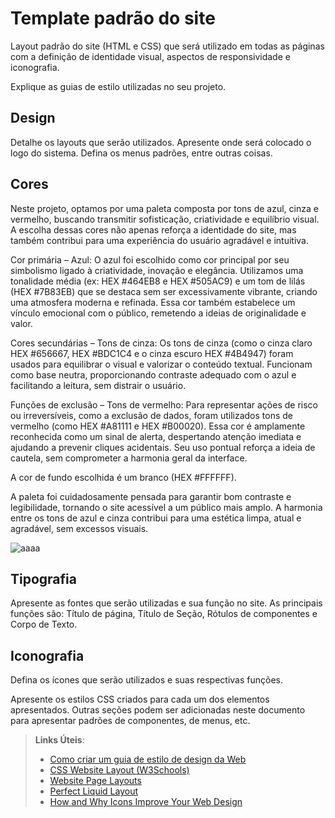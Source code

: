 # Template padrão do site

Layout padrão do site (HTML e CSS) que será utilizado em todas as páginas com a definição de identidade visual, aspectos de responsividade e iconografia.

Explique as guias de estilo utilizadas no seu projeto.

## Design

Detalhe os layouts que serão utilizados. Apresente onde será colocado o logo do sistema. Defina os menus padrões, entre outras coisas.


## Cores

Neste projeto, optamos por uma paleta composta por tons de azul, cinza e vermelho, buscando transmitir sofisticação, criatividade e equilíbrio visual. A escolha dessas cores não apenas reforça a identidade do site, mas também contribui para uma experiência do usuário agradável e intuitiva.

Cor primária – Azul:
O azul foi escolhido como cor principal por seu simbolismo ligado à criatividade, inovação e elegância. Utilizamos uma tonalidade média (ex: HEX #464EB8 e HEX #505AC9) e um tom de lilás (HEX #7B83EB) que se destaca sem ser excessivamente vibrante, criando uma atmosfera moderna e refinada. Essa cor também estabelece um vínculo emocional com o público, remetendo a ideias de originalidade e valor.

Cores secundárias – Tons de cinza:
Os tons de cinza (como o cinza claro HEX #656667, HEX #BDC1C4 e o cinza escuro HEX #4B4947) foram usados para equilibrar o visual e valorizar o conteúdo textual. Funcionam como base neutra, proporcionando contraste adequado com o azul e facilitando a leitura, sem distrair o usuário.

Funções de exclusão – Tons de vermelho:
Para representar ações de risco ou irreversíveis, como a exclusão de dados, foram utilizados tons de vermelho (como HEX #A81111 e HEX #B00020). Essa cor é amplamente reconhecida como um sinal de alerta, despertando atenção imediata e ajudando a prevenir cliques acidentais. Seu uso pontual reforça a ideia de cautela, sem comprometer a harmonia geral da interface.

A cor de fundo escolhida é um branco (HEX #FFFFFF).

A paleta foi cuidadosamente pensada para garantir bom contraste e legibilidade, tornando o site acessível a um público mais amplo. A harmonia entre os tons de azul e cinza contribui para uma estética limpa, atual e agradável, sem excessos visuais.

![aaaa](https://github.com/user-attachments/assets/4e06998d-2e0e-4510-bfea-7feed5feb460)


## Tipografia

Apresente as fontes que serão utilizadas e sua função no site. As principais funções são: Título de página, Título de Seção, Rótulos de componentes e Corpo de Texto.


## Iconografia

Defina os ícones que serão utilizados e suas respectivas funções.

Apresente os estilos CSS criados para cada um dos elementos apresentados.
Outras seções podem ser adicionadas neste documento para apresentar padrões de componentes, de menus, etc.


> **Links Úteis**:
>
> -  [Como criar um guia de estilo de design da Web](https://edrodrigues.com.br/blog/como-criar-um-guia-de-estilo-de-design-da-web/#)
> - [CSS Website Layout (W3Schools)](https://www.w3schools.com/css/css_website_layout.asp)
> - [Website Page Layouts](http://www.cellbiol.com/bioinformatics_web_development/chapter-3-your-first-web-page-learning-html-and-css/website-page-layouts/)
> - [Perfect Liquid Layout](https://matthewjamestaylor.com/perfect-liquid-layouts)
> - [How and Why Icons Improve Your Web Design](https://usabilla.com/blog/how-and-why-icons-improve-you-web-design/)

